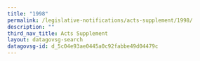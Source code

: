```yaml
---
title: "1998"
permalink: /legislative-notifications/acts-supplement/1998/
description: ""
third_nav_title: Acts Supplement
layout: datagovsg-search
datagovsg-id: d_5c04e93ae0445a0c92fabbe49d04479c
---
```


